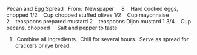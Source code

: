 Pecan and Egg Spread
 
From:  Newspaper
 
 
8    Hard cooked eggs, chopped
1/2    Cup chopped stuffed olives
1/2    Cup mayonnaise
2    teaspoons prepared mustard
2    teaspoons Dijon mustard
1 3/4    Cup pecans, chopped
    Salt and pepper to taste
 
 
1.  Combine all ingredients.  Chill for several hours.  Serve as spread for crackers or rye bread.
